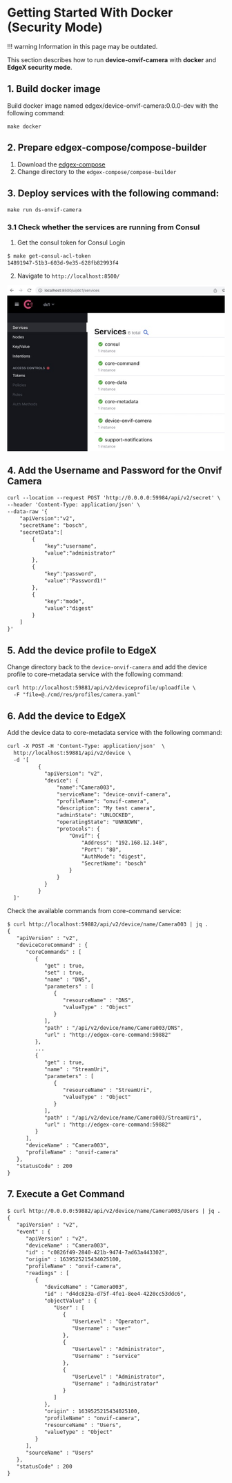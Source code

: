 # Getting Started With Docker (Security Mode)

!!! warning
      Information in this page may be outdated.

This section describes how to run **device-onvif-camera** with **docker** and **EdgeX security mode**.

## 1. Build docker image
Build docker image named edgex/device-onvif-camera:0.0.0-dev with the following command:
```shell
make docker
```

## 2. Prepare edgex-compose/compose-builder
1. Download the [edgex-compose](https://github.com/edgexfoundry/edgex-compose)
2. Change directory to the `edgex-compose/compose-builder`

## 3. Deploy services with the following command:
```shell
make run ds-onvif-camera
```

### 3.1 Check whether the services are running from Consul
1. Get the consul token for Consul Login
```shell
$ make get-consul-acl-token
14891947-51b3-603d-9e35-628fb82993f4
```
2. Navigate to `http://localhost:8500/`

![Consul](../images/getting-started-with-docker-consul.jpg)

## 4. Add the Username and Password for the Onvif Camera
```shell
curl --location --request POST 'http://0.0.0.0:59984/api/v2/secret' \
--header 'Content-Type: application/json' \
--data-raw '{
    "apiVersion":"v2",
    "secretName": "bosch",
    "secretData":[
        {
            "key":"username",
            "value":"administrator"
        },
        {
            "key":"password",
            "value":"Password1!"
        },
        {
            "key":"mode",
            "value":"digest"
        }
    ]
}'
```


## 5. Add the device profile to EdgeX
Change directory back to the `device-onvif-camera` and add the device profile to core-metadata service with the following command:
```shell
curl http://localhost:59881/api/v2/deviceprofile/uploadfile \
  -F "file=@./cmd/res/profiles/camera.yaml"
```

## 6. Add the device to EdgeX
Add the device data to core-metadata service with the following command:
```shell
curl -X POST -H 'Content-Type: application/json'  \
  http://localhost:59881/api/v2/device \
  -d '[
          {
            "apiVersion": "v2",
            "device": {
                "name":"Camera003",
                "serviceName": "device-onvif-camera",
                "profileName": "onvif-camera",
                "description": "My test camera",
                "adminState": "UNLOCKED",
                "operatingState": "UNKNOWN",
                "protocols": {
                    "Onvif": {
                        "Address": "192.168.12.148",
                        "Port": "80",
                        "AuthMode": "digest",
                        "SecretName": "bosch"
                    }
                }
            }
          }
  ]'
```

Check the available commands from core-command service:
```shell
$ curl http://localhost:59882/api/v2/device/name/Camera003 | jq .
{
   "apiVersion" : "v2",
   "deviceCoreCommand" : {
      "coreCommands" : [
         {
            "get" : true,
            "set" : true,
            "name" : "DNS",
            "parameters" : [
               {
                  "resourceName" : "DNS",
                  "valueType" : "Object"
               }
            ],
            "path" : "/api/v2/device/name/Camera003/DNS",
            "url" : "http://edgex-core-command:59882"
         },
         ...
         {
            "get" : true,
            "name" : "StreamUri",
            "parameters" : [
               {
                  "resourceName" : "StreamUri",
                  "valueType" : "Object"
               }
            ],
            "path" : "/api/v2/device/name/Camera003/StreamUri",
            "url" : "http://edgex-core-command:59882"
         }
      ],
      "deviceName" : "Camera003",
      "profileName" : "onvif-camera"
   },
   "statusCode" : 200
}
```

## 7. Execute a Get Command
```shell
$ curl http://0.0.0.0:59882/api/v2/device/name/Camera003/Users | jq .
{
   "apiVersion" : "v2",
   "event" : {
      "apiVersion" : "v2",
      "deviceName" : "Camera003",
      "id" : "c0826f49-2840-421b-9474-7ad63a443302",
      "origin" : 1639525215434025100,
      "profileName" : "onvif-camera",
      "readings" : [
         {
            "deviceName" : "Camera003",
            "id" : "d4dc823a-d75f-4fe1-8ee4-4220cc53ddc6",
            "objectValue" : {
               "User" : [
                  {
                     "UserLevel" : "Operator",
                     "Username" : "user"
                  },
                  {
                     "UserLevel" : "Administrator",
                     "Username" : "service"
                  },
                  {
                     "UserLevel" : "Administrator",
                     "Username" : "administrator"
                  }
               ]
            },
            "origin" : 1639525215434025100,
            "profileName" : "onvif-camera",
            "resourceName" : "Users",
            "valueType" : "Object"
         }
      ],
      "sourceName" : "Users"
   },
   "statusCode" : 200
}
```
